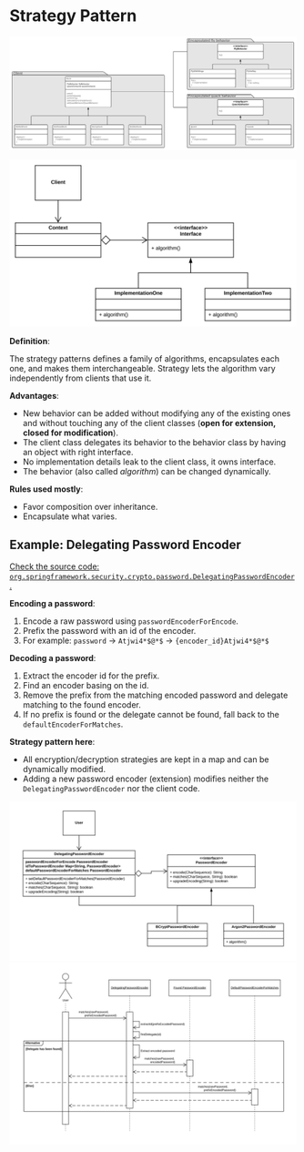 # Strategy Pattern

![strategy](./image/strategy.svg)

![strategy overview](./image/strategy_overview.svg)

**Definition**:

The strategy patterns defines a family of algorithms, encapsulates each one, and makes them interchangeable. Strategy lets the algorithm vary independently from clients that use it.

**Advantages**:
* New behavior can be added without modifying any of the existing ones and without touching any of the client classes (**open for extension, closed for modification**).
* The client class delegates its behavior to the behavior class by having an object with right interface.
* No implementation details leak to the client class, it owns interface.
* The behavior (also called *algorithm*) can be changed dynamically.

**Rules used mostly**:
* Favor composition over inheritance.
* Encapsulate what varies.

## Example: Delegating Password Encoder

[Check the source code: `org.springframework.security.crypto.password.DelegatingPasswordEncoder`.](https://github.com/spring-projects/spring-security/blob/master/crypto/src/main/java/org/springframework/security/crypto/password/DelegatingPasswordEncoder.java)

**Encoding a password**:
1. Encode a raw password using `passwordEncoderForEncode`.
2. Prefix the password with an id of the encoder.
3. For example: `password` -> `Atjwi4*$@*$` -> `{encoder_id}Atjwi4*$@*$`

**Decoding a password**:
1. Extract the encoder id for the prefix.
2. Find an encoder basing on the id.
3. Remove the prefix from the matching encoded password and delegate matching to the found encoder.
4. If no prefix is found or the delegate cannot be found, fall back to the `defaultEncoderForMatches`.

**Strategy pattern here**:
* All encryption/decryption strategies are kept in a map and can be dynamically modified.
* Adding a new password encoder (extension) modifies neither the `DelegatingPasswordEncoder` nor the client code.

![Delegating password encoder structure](./image/strategy_delegating_password_encoder_stucture.svg)
![Delegating password encoder sequence](./image/strategy_delegating_password_encoder_sequence.svg)
